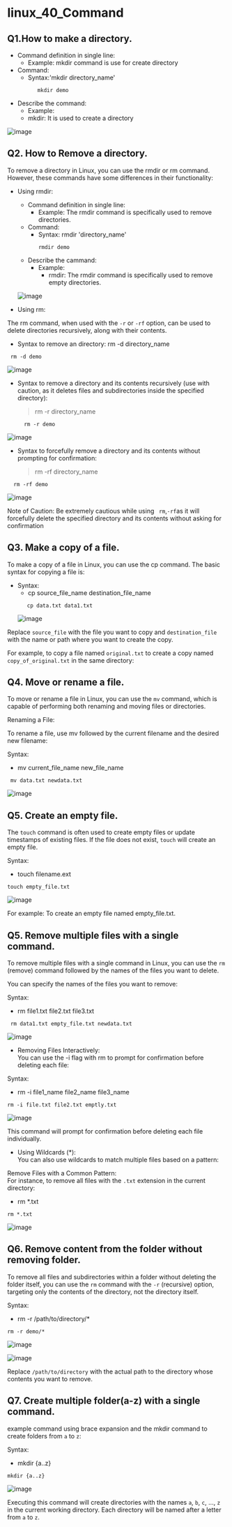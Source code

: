 # linux_40_Command

## Q1.How to make a directory.  
   - Command definition in single line:
     - Example: mkdir command is use for create directory  
   - Command:
     - Syntax:'mkdir directory_name'
       ```    
          mkdir demo
       ```
   - Describe the command:
     - Example:
     - mkdir: It is used to create a directory

![image](https://github.com/Devendra-Singh6464/linux_command/assets/136952464/bceefd61-f906-4ce2-a7e9-b92e74a8db80)
   
## Q2. How to Remove a directory.
   To remove a directory in Linux, you can use the rmdir or rm command. However, these commands have some differences in their functionality:

- Using rmdir:

   - Command definition in single line:
     - Example: The rmdir command is specifically used to remove directories.  
   - Command:
     - Syntax: rmdir 'directory_name'
       ```
       rmdir demo
       ```
   - Describe the cammand:
     - Example: 
       - rmdir: The rmdir command is specifically used to remove empty directories.

  ![image](https://github.com/Devendra-Singh6464/linux_command/assets/136952464/6c9bae1c-4af3-4f8f-88a5-636ae168f4d7)

- Using rm:  

The rm command, when used with the `-r` or `-rf` option, can be used to delete directories recursively, along with their contents.

- Syntax to remove an directory:
  rm -d directory_name
 
 ```
  rm -d demo  
 ``` 

  ![image](https://github.com/Devendra-Singh6464/linux_command/assets/136952464/adcf5678-b420-45fd-96e3-eedbedeff926)

- Syntax to remove a directory and its contents recursively (use with caution, as it deletes files and subdirectories inside the specified directory):
  > rm -r directory_name
  ```
    rm -r demo
  ```

 ![image](https://github.com/Devendra-Singh6464/linux_command/assets/136952464/f5bf6563-a40c-4c5d-a399-93627c5f3cfb)


- Syntax to forcefully remove a directory and its contents without prompting for confirmation:
  > rm -rf directory_name   
 ```
   rm -rf demo
```
 ![image](https://github.com/Devendra-Singh6464/linux_command/assets/136952464/e41e6898-648a-4feb-bb33-fa265bd61b29)


Note of Caution: Be extremely cautious while using ` rm`,`-rf`as it will forcefully delete the specified directory and its contents without asking for confirmation

## Q3. Make a copy of a file.  

To make a copy of a file in Linux, you can use the cp command. The basic syntax for copying a file is:

- Syntax:  
  - cp source_file_name destination_file_name
  ```
     cp data.txt data1.txt
  ```
  ![image](https://github.com/Devendra-Singh6464/linux_command/assets/136952464/8c99c7f7-d969-4c99-bec5-6a8bbde6422a)

Replace `source_file` with the file you want to copy and `destination_file` with the name or path where you want to create the copy.

For example, to copy a file named `original.txt` to create a copy named `copy_of_original.txt` in the same directory:


## Q4. Move or rename a file.

To move or rename a file in Linux, you can use the `mv` command, which is capable of performing both renaming and moving files or directories.

Renaming a File:  

To rename a file, use mv followed by the current filename and the desired new filename:

Syntax:
- mv current_file_name new_file_name
```
 mv data.txt newdata.txt 
```
  ![image](https://github.com/Devendra-Singh6464/linux_command/assets/136952464/31306c15-2d3f-48a7-81ff-20de19953cab)

## Q5. Create an empty file.

The `touch` command is often used to create empty files or update timestamps of existing files. If the file does not exist, `touch` will create an empty file.

Syntax: 
- touch filename.ext
```
touch empty_file.txt
```
![image](https://github.com/Devendra-Singh6464/linux_command/assets/136952464/9161e4e9-c680-4a61-ab52-e6cb44beaf7b)

For example:  To create an empty file named empty_file.txt.

## Q5. Remove multiple files with a single command.

To remove multiple files with a single command in Linux, you can use the `rm` (remove) command followed by the names of the files you want to delete.

You can specify the names of the files you want to remove:

Syntax:

- rm file1.txt file2.txt file3.txt
```
 rm data1.txt empty_file.txt newdata.txt
```
 ![image](https://github.com/Devendra-Singh6464/linux_command/assets/136952464/c2484c71-efa0-45e1-bde7-184d2abac7c1)

- Removing Files Interactively:  
You can use the -i flag with rm to prompt for confirmation before deleting each file:

Syntax:
- rm -i file1_name file2_name file3_name
```
rm -i file.txt file2.txt emptly.txt
```
![image](https://github.com/Devendra-Singh6464/linux_command/assets/136952464/4cc5714e-9eb4-4ff6-ac2f-e8ce4975ef88)

This command will prompt for confirmation before deleting each file individually.

- Using Wildcards (*):  
You can also use wildcards to match multiple files based on a pattern:

Remove Files with a Common Pattern:  
For instance, to remove all files with the `.txt` extension in the current directory:

- rm *.txt
```
rm *.txt
```
![image](https://github.com/Devendra-Singh6464/linux_command/assets/136952464/4b029059-a232-4acb-909d-2e8f80b21bdc)


## Q6. Remove content from the folder without removing folder.

To remove all files and subdirectories within a folder without deleting the folder itself, you can use the `rm` command with the `-r` (recursive) option, targeting only the contents of the directory, not the directory itself.

Syntax:
- rm -r /path/to/directory/*
```
rm -r demo/*
```
![image](https://github.com/Devendra-Singh6464/linux_command/assets/136952464/cf7d2a40-2220-4021-8de4-a275110e9d77)

![image](https://github.com/Devendra-Singh6464/linux_command/assets/136952464/7984c8ac-9f52-4327-b57c-1cba463b9a74)

Replace `/path/to/directory` with the actual path to the directory whose contents you want to remove.

## Q7. Create multiple folder(a-z) with a single command.

example command using brace expansion and the mkdir command to create folders from `a` to `z`:

Syntax:
- mkdir {a..z}
```
mkdir {a..z}
```
![image](https://github.com/Devendra-Singh6464/linux_command/assets/136952464/7093c8bf-d482-4812-8d98-155fd1df9ebd)


Executing this command will create directories with the names `a`, `b`, `c`, ..., `z` in the current working directory. Each directory will be named after a letter from `a` to `z`.
